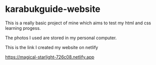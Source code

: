 # karabukguide-website
This is a really basic project of mine which aims to test my html and css learning progess.

The photos I used are stored in my personal computer.

This is the link I created my website on netlify

https://magical-starlight-726c08.netlify.app
